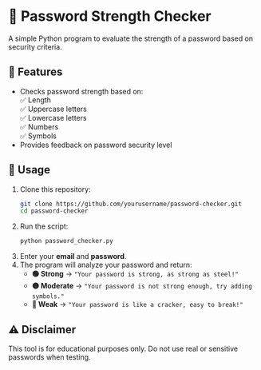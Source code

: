 # 🔐 **Password Strength Checker**  

A simple Python program to evaluate the strength of a password based on security criteria.  

## 🚀 **Features**  
- Checks password strength based on:  
  ✅ Length  
  ✅ Uppercase letters  
  ✅ Lowercase letters  
  ✅ Numbers  
  ✅ Symbols  
- Provides feedback on password security level  

## 📌 **Usage**  
1. Clone this repository:  
   ```bash
   git clone https://github.com/yourusername/password-checker.git
   cd password-checker
   ```  
2. Run the script:  
   ```bash
   python password_checker.py
   ```  
3. Enter your **email** and **password**.  
4. The program will analyze your password and return:  
   - **🟢 Strong** → `"Your password is strong, as strong as steel!"`  
   - **🟡 Moderate** → `"Your password is not strong enough, try adding symbols."`  
   - **🔴 Weak** → `"Your password is like a cracker, easy to break!"`  

## ⚠️ **Disclaimer**  
This tool is for educational purposes only. Do not use real or sensitive passwords when testing. 

